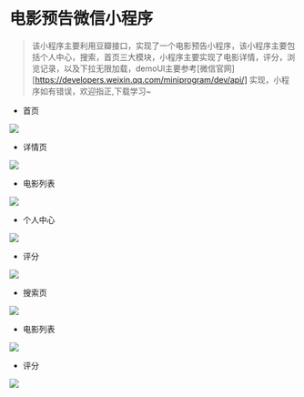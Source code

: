 # 电影预告微信小程序

> 该小程序主要利用豆瓣接口，实现了一个电影预告小程序，该小程序主要包括个人中心，搜索，首页三大模块，小程序主要实现了电影详情，评分，浏览记录，以及下拉无限加载，demoUI主要参考[微信官网][https://developers.weixin.qq.com/miniprogram/dev/api/]   实现，小程序如有错误，欢迎指正,下载学习~

* 首页

![](./img/shouye.PNG)

* 详情页

![](./img/detail.PNG)

* 电影列表

![](./img/movelist.PNG)

* 个人中心

![](./img/person.PNG)

* 评分

![](./img/pingfen.PNG)

* 搜索页

![](./img/search.PNG)

* 电影列表

![](./img/movelist.PNG)

* 评分

![](./img/pingfen2.PNG)

